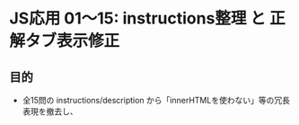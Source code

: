 <!-- fb2e5c5e-dad3-4be7-8d91-e7acd6f6e9c2 b1429f76-bafe-4a4d-b43f-e994d36db402 -->
# JS応用 01〜15: instructions整理 と 正解タブ表示修正

## 目的
- 全15問の instructions/description から「innerHTMLを使わない」等の冗長表現を撤去し、<template>+DOM操作の要点のみを簡潔化。
- フロントエンドの「正解」タブで、expectedに設定されているファイル内容（__INCLUDE__先を含む）が確実に表示されるよう挙動を安定化。

## 変更対象
- JSON: `problems/frontend/js-advanced-01.json` 〜 `js-advanced-15.json`
  - instructions: 「（innerHTML は使わない）」等の文言を削除
  - description: innerHTML非推奨/禁止の明示が残っていれば削除（例: 06/07）
- コード: `assets/js/frontend.js`
  - `loadExpectedContent()` は __INCLUDE__ のパスをそのまま fetch する
  - 既存 `updateExpectedCodeDisplays()` による表示は維持（textContentで安全表示）

## 実装手順
1. JSON一括修正（01〜15）
   - instructionsの「（innerHTML は使わない）」等の文言を削除
   - 06/07などdescription内のinnerHTML言及も削除
   - 例: 02の手順 → `textContentで差し込み、既存の出力コンテナへappendChild`（括弧書き削除）
2. 正解タブ表示（そのままの実装を維持）
   - `assets/js/frontend.js`
     - `loadExpectedContent(content)` は __INCLUDE__ のパスをそのまま fetch する（追加の分岐は行わない）
     - `updateExpectedCodeDisplays()` は既存のまま（fetch結果を `.textContent` に反映）
3. 動作確認
   - フロント画面でJS応用01〜15を順に選択
   - 「正解」タブでHTML/CSS/JS各コードが表示されること
   - プレビューも崩れないこと（テンプレート導入済み）

## 備考
- UI変更なし。既存セレクタ維持、innerHTMLは実装上使わない前提のため、instructionsからの表記のみ整理。

### To-dos
- [ ] 全15問のinstructionsをtemplate+DOM操作に書換え（冗長なinnerHTML文言を撤去）
- [ ] 全15問のHTML expectedに<template>を追加（既存セレクタ維持）
- [ ] 全15問のJS expectedをconst/let+for+cloneNode方式（スプレッド構文）に統一
- [ ] 各問題固有の表示/並び替え仕様に合わせtemplateと差し込みを調整
- [ ] innerHTML不使用/既存セレクタ維持/表示崩れの最終確認


